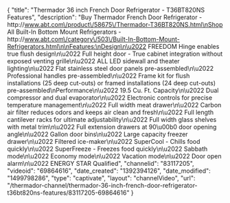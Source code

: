 {
    "title": "Thermador 36 inch French Door Refrigerator - T36BT820NS Features",
    "description": "Buy Thermador French Door Refrigerator - http:\/\/www.abt.com\/product\/58675\/Thermador-T36BT820NS.html\nShop All Built-In Bottom Mount Refrigerators - http:\/\/www.abt.com\/category\/503\/Built-In-Bottom-Mount-Refrigerators.html\n\nFeatures:\nDesign\n\u2022 FREEDOM Hinge enables true flush design\n\u2022 Full height door - True cabinet integration without exposed venting grille\n\u2022 ALL LED sidewall and theater lighting\n\u2022 Flat stainless steel door panels pre-assembled\n\u2022 Professional handles pre-assembled\n\u2022 Frame kit for flush installations (25 deep cut-outs) or framed installations (24 deep cut-outs)  pre-assembled\nPerformance\n\u2022 19.5 Cu. Ft. Capacity\n\u2022 Dual compressor and dual evaporator\n\u2022 Electronic controls for precise temperature management\n\u2022 Full width meat drawer\n\u2022 Carbon air filter reduces odors and keeps air clean and fresh\n\u2022 Full length cantilever racks for ultimate adjustability\n\u2022 Full width glass shelves with metal trim\n\u2022 Full extension drawers at 90\u00b0 door opening angle\n\u2022 Gallon door bins\n\u2022 Large capacity freezer drawer\n\u2022 Filtered ice-maker\n\u2022 SuperCool - Chills food quickly\n\u2022 SuperFreeze - Freezes food quickly\n\u2022 Sabbath mode\n\u2022 Economy mode\n\u2022 Vacation mode\n\u2022 Door open alarm\n\u2022 ENERGY STAR Qualified",
    "channelid": "83117205",
    "videoid": "69864616",
    "date_created": "1392394126",
    "date_modified": "1499798286",
    "type": "captivate",
    "layout": "channelVideo",
    "url": "\/thermador-channel\/thermador-36-inch-french-door-refrigerator-t36bt820ns-features\/83117205-69864616"
}